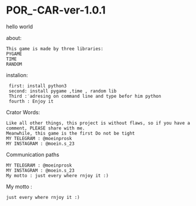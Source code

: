 # POR_-CAR-ver-1.0.1



hello world



about:






    This game is made by three libraries:
    PYGAME
    TIME
    RANDOM
 
 instalion:
 
 
 
 
 
 
     first: install python3
     second: install pygame ,time , random lib
     Third : َadresing on command line and type befor him python
     fourth : Enjoy it
     
Crator Words:








    Like all other things, this project is without flaws, so if you have a comment, PLEASE share with me.
    Meanwhile, this game is the first Do not be tight
    MY TELEGRAM : @moeinprosk
    MY INSTAGRAM : @moein.s_23
    
  
  
  
  
  
  
  
  
  
  
  
  
  
Communication paths  
  
    MY TELEGRAM : @moeinprosk
    MY INSTAGRAM : @moein.s_23
    My motto : just every where rnjoy it :)

My motto : 

    just every where rnjoy it :)
